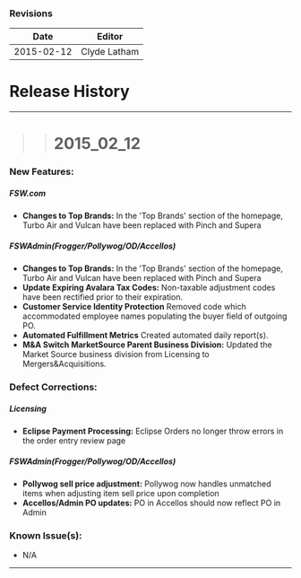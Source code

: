 ### Revisions
| Date | Editor |
| -------- | -------- | 
|2015-02-12|Clyde Latham|

# Release History
___

>> # __2015_02_12__

### __New Features:__

##### FSW.com 
* __Changes to Top Brands:__ In the 'Top Brands' section of the homepage, Turbo Air and Vulcan have been replaced with Pinch and Supera

##### FSWAdmin(Frogger/Pollywog/OD/Accellos)

* __Changes to Top Brands:__ In the 'Top Brands' section of the homepage, Turbo Air and Vulcan have been replaced with Pinch and Supera
* __Update Expiring Avalara Tax Codes:__ Non-taxable adjustment codes have been rectified prior to their expiration. 
* __Customer Service Identity Protection__ Removed code which accommodated employee names populating the buyer field of outgoing PO.
* __Automated Fulfillment Metrics__ Created automated daily report(s). 
* __M&A Switch MarketSource Parent Business Division:__ Updated the Market Source business division from Licensing to Mergers&Acquisitions.

### __Defect Corrections:__

##### Licensing
* __Eclipse Payment Processing:__ Eclipse Orders no longer throw errors in the order entry review page

##### FSWAdmin(Frogger/Pollywog/OD/Accellos)
* __Pollywog sell price adjustment:__ Pollywog now handles unmatched items when adjusting item sell price upon completion 
* __Accellos/Admin PO updates:__ PO in Accellos should now reflect PO in Admin 

### __Known Issue(s):__
* N/A
___

